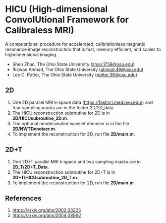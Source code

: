 # HICU (High-dimensional ConvolUtional Framework for Calibraless MRI)
A computational procedure for accelerated, calibrationless magnetic resonance image reconstruction that is fast, memory efficient, and scales to highdimensional imaging.

* Shen Zhao, The Ohio State University (zhao.1758@osu.edu)
* Rizwan Ahmad, The Ohio State University (ahmad.46@osu.edu)
* Lee C. Potter, The Ohio State University (potter.36@osu.edu)

## 2D
1. One 2D parallel MRI k-space data (https://fastmri.med.nyu.edu/) and four sampling masks are in the folder 2D/2D_data. 
2. The HICU reconstruction subroutine for 2D is in **2D/HICUsubroutine_2D.m**. 
3. The optional nondecimated wavelet denoiser is in the file **2D/NWTDenoiser.m**.
4. To implement the reconstruction for 2D, run file **2D/main.m**.

## 2D+T
1. One 2D+T parallel MRI k-space and two sampling masks are in **2D_T/2D+T_Data**.
2. The HICU reconstruction subroutine for 2D+T is in **2D+T/HICUsubroutine_2D_T.m**.
3. To implement the reconstruction for 2D, run file **2D/main.m**


## References
1. https://arxiv.org/abs/2002.03225
2. https://arxiv.org/abs/2004.08962
